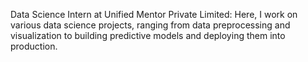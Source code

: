 Data Science Intern at Unified Mentor Private Limited: Here, I work on various data science projects, ranging from data preprocessing and visualization to building predictive models and deploying them into production.
